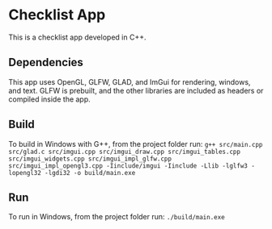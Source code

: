 # Checklist App

This is a checklist app developed in C++.

## Dependencies

This app uses OpenGL, GLFW, GLAD, and ImGui for rendering, windows, and text. GLFW is prebuilt, and the other libraries are included as headers or compiled inside the app.

## Build

To build in Windows with G++, from the project folder run:
`g++ src/main.cpp src/glad.c src/imgui.cpp src/imgui_draw.cpp src/imgui_tables.cpp src/imgui_widgets.cpp src/imgui_impl_glfw.cpp src/imgui_impl_opengl3.cpp -Iinclude/imgui -Iinclude -Llib -lglfw3 -lopengl32 -lgdi32 -o build/main.exe`

## Run

To run in Windows, from the project folder run:
`./build/main.exe`
